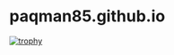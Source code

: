 # paqman85.github.io

[![trophy](https://github-profile-trophy.vercel.app/?username=paqman85&theme=dracula)](https://github.com/ryo-ma/github-profile-trophy)
